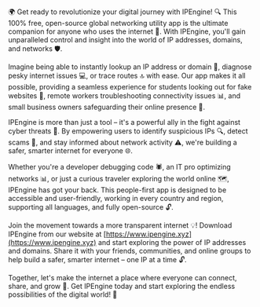🌍 Get ready to revolutionize your digital journey with IPEngine! 🔍 This 100% free, open-source global networking utility app is the ultimate companion for anyone who uses the internet 📡. With IPEngine, you'll gain unparalleled control and insight into the world of IP addresses, domains, and networks 🛡️.

Imagine being able to instantly lookup an IP address or domain 🔎, diagnose pesky internet issues 💻, or trace routes 🔝 with ease. Our app makes it all possible, providing a seamless experience for students looking out for fake websites 👀, remote workers troubleshooting connectivity issues 📊, and small business owners safeguarding their online presence 🏢.

IPEngine is more than just a tool – it's a powerful ally in the fight against cyber threats 💪. By empowering users to identify suspicious IPs 🔍, detect scams 🚨, and stay informed about network activity ⚠️, we're building a safer, smarter internet for everyone 🌐.

Whether you're a developer debugging code 🕷️, an IT pro optimizing networks 📊, or just a curious traveler exploring the world online 🗺️, IPEngine has got your back. This people-first app is designed to be accessible and user-friendly, working in every country and region, supporting all languages, and fully open-source 🔓.

Join the movement towards a more transparent internet 💡! Download IPEngine from our website at [https://www.ipengine.xyz](https://www.ipengine.xyz) and start exploring the power of IP addresses and domains. Share it with your friends, communities, and online groups to help build a safer, smarter internet – one IP at a time 🔓.

Together, let's make the internet a place where everyone can connect, share, and grow 🌈. Get IPEngine today and start exploring the endless possibilities of the digital world! 🚀